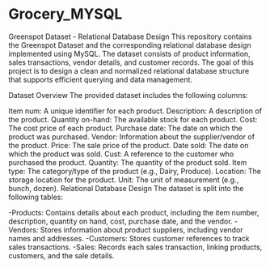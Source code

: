 # Grocery_MYSQL
Greenspot Dataset - Relational Database Design
This repository contains the Greenspot Dataset and the corresponding relational database design implemented using MySQL. The dataset consists of product information, sales transactions, vendor details, and customer records. The goal of this project is to design a clean and normalized relational database structure that supports efficient querying and data management.

Dataset Overview
The provided dataset includes the following columns:

Item num: A unique identifier for each product.
Description: A description of the product.
Quantity on-hand: The available stock for each product.
Cost: The cost price of each product.
Purchase date: The date on which the product was purchased.
Vendor: Information about the supplier/vendor of the product.
Price: The sale price of the product.
Date sold: The date on which the product was sold.
Cust: A reference to the customer who purchased the product.
Quantity: The quantity of the product sold.
Item type: The category/type of the product (e.g., Dairy, Produce).
Location: The storage location for the product.
Unit: The unit of measurement (e.g., bunch, dozen).
Relational Database Design
The dataset is split into the following tables:

-Products: Contains details about each product, including the item number, description, quantity on hand, cost, purchase date, and the vendor.
-Vendors: Stores information about product suppliers, including vendor names and addresses.
-Customers: Stores customer references to track sales transactions.
-Sales: Records each sales transaction, linking products, customers, and the sale details.
